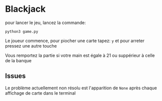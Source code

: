 # Blackjack

pour lancer le jeu, lancez la commande:

`python3 game.py`

Le joueur commence, pour piocher une carte tapez: `y` et pour arreter pressez une autre touche

Vous remportez la partie si votre main est égale à 21 ou suppérieur à celle de la banque

## Issues

Le problème actuellement non résolu est l'apparition de `None` après chaque affichage de carte dans le terminal
